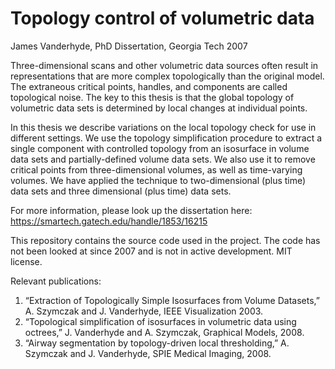 # Topology control of volumetric data
James Vanderhyde, PhD Dissertation, Georgia Tech 2007

Three-dimensional scans and other volumetric data sources often result in representations that are more complex topologically than the original model. The extraneous critical points, handles, and components are called topological noise. The key to this thesis is that the global topology of volumetric data sets is determined by local changes at individual points. 

In this thesis we describe variations on the local topology check for use in different settings. We use the topology simplification procedure to extract a single component with controlled topology from an isosurface in volume data sets and partially-defined volume data sets. We also use it to remove critical points from three-dimensional volumes, as well as time-varying volumes. We have applied the technique to two-dimensional (plus time) data sets and three dimensional (plus time) data sets.

For more information, please look up the dissertation here:
https://smartech.gatech.edu/handle/1853/16215

This repository contains the source code used in the project. The code has not been looked at since 2007 and is not in active development. MIT license.

Relevant publications:
1. “Extraction of Topologically Simple Isosurfaces from Volume Datasets,” A. Szymczak and J. Vanderhyde, IEEE Visualization 2003.
2. “Topological simplification of isosurfaces in volumetric data using octrees,” J. Vanderhyde and A. Szymczak, Graphical Models, 2008.
3. “Airway segmentation by topology-driven local thresholding,” A. Szymczak and J. Vanderhyde, SPIE Medical Imaging, 2008.

